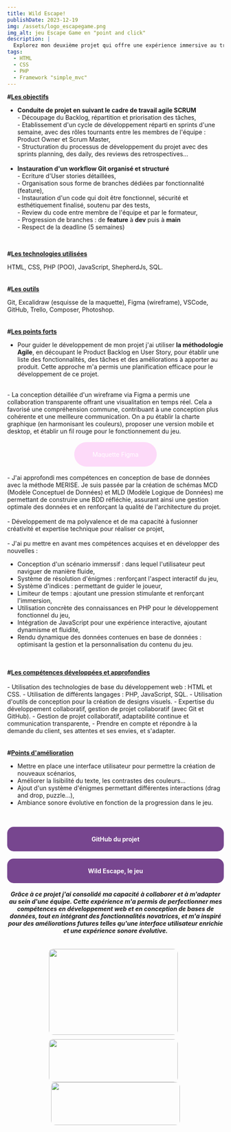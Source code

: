 ```yaml
---
title: Wild Escape!
publishDate: 2023-12-19
img: /assets/logo_escapegame.png
img_alt: jeu Escape Game en "point and click" 
description: |
  Explorez mon deuxième projet qui offre une expérience immersive au travers un scenario interactif dans un Escape Game en "Point and Click". Inspiré par l'énigme et le suspens, où le joueur s'immerge dans un environnement dynamique.
tags:
  - HTML
  - CSS
  - PHP
  - Framework "simple_mvc"
---
```


<strong>#<u>Les objectifs</u></strong>

- <strong>Conduite de projet en suivant le cadre de travail agile SCRUM</strong><br>
        - Découpage du Backlog, répartition et priorisation des tâches,<br>
        - Etablissement d'un cycle de développement réparti en sprints d'une semaine, avec des rôles tournants entre les membres de l'équipe : Product Owner et Scrum Master,<br>
        - Structuration du processus de développement du projet avec des sprints planning, des daily, des reviews des retrospectives...<br><br>
- <strong>Instauration d'un workflow Git organisé et structuré</strong><br>
          - Ecriture d'User stories détaillées,<br>
          - Organisation sous forme de branches dédiées par fonctionnalité (feature), <br>
          - Instauration d'un code qui doit être fonctionnel, sécurité et esthétiquement finalisé, soutenu par des tests, <br>
          - Review du code entre membre de l'équipe et par le formateur,<br>
          - Progression de branches : de <strong>feature</strong> à <strong>dev</strong> puis à <strong>main</strong><br>
          - Respect de la deadline (5 semaines)<br>
<br>

<strong>#<u>Les technologies utilisées</u></strong>

HTML, CSS, PHP (POO), JavaScript, ShepherdJs, SQL.<br>
<br>
<br><strong>#<u>Les outils</u></strong>

Git, Excalidraw (esquisse de la maquette), Figma (wireframe), VSCode, GitHub, Trello, Composer, Photoshop.
<br>
<br>
<br><strong>#<u>Les points forts</u></strong><br>
- Pour guider le développement de mon projet j'ai utiliser <strong>la méthodologie Agile</strong>, en découpant le Product Backlog en User Story, pour établir une liste des fonctionnalités, des tâches et des améliorations à apporter au produit. Cette approche m'a permis une planification efficace pour le développement de ce projet.<br>
<br>
- La conception détaillée d'un wireframe via Figma a permis une collaboration transparente offrant une visualitation en temps réel. Cela a favorisé une compréhension commune, contribuant à une conception plus cohérente et une meilleure communication. On a pu établir la charte graphique (en harmonisant les couleurs), proposer une version mobile et desktop, et établir un fil rouge pour le fonctionnement du jeu.<br>
<br>

<style>
    .maquette-div {
        background-color: rgba(253,152,239,0.35);
        color: #ffffff;
        padding: 20px;
        border-radius: 40px;
        text-align: center;
        width: 30%;
        margin: auto;
        transition: background-color 0.3s, color 0.3s;
        text-decoration: none;
    }

.maquette-div a {
    color: inherit;
    text-decoration: none;
}

    .maquette-div:hover {
        background-color: #ffffff;
        color: rgba(253,152,239,0.35);
        text-decoration: none;
    }
</style>

<div class="maquette-div">
    <a href="https://www.figma.com/file/icUFHsRnnUzJlINZQQKg5t/Escape-Game?type=design&node-id=0-1&mode=design&t=NtUv5jiozOf5q7RS-0" target="_blank" rel="noopener noreferrer">Maquette Figma</a>
</div>

<br>
- J'ai approfondi mes compétences en conception de base de données avec la méthode MERISE. Je suis passée par la création de schémas MCD (Modèle Conceptuel de Données) et MLD (Modèle Logique de Données) me permettant de construire une BDD réfléchie, assurant ainsi une gestion optimale des données et en renforçant la qualité de l'architecture du projet. <br>
<br>
- Développement de ma polyvalence et de ma capacité à fusionner créativité et expertise technique pour réaliser ce projet,<br>
<br>
- J'ai pu mettre en avant mes compétences acquises et en développer des nouvelles :

- Conception d'un scénario immerssif : dans lequel l'utilisateur peut naviguer de manière fluide, 
- Système de résolution d'énigmes : renforçant l'aspect interactif du jeu,
- Système d'indices : permettant de guider le joueur, 
- Limiteur de temps : ajoutant une pression stimulante et renforçant l'immersion,
- Utilisation concrète des connaissances en PHP pour le développement fonctionnel du jeu,
- Intégration de JavaScript pour une expérience interactive, ajoutant dynamisme et fluidité,
- Rendu dynamique des données contenues en base de données : optimisant la gestion et la personnalisation du contenu du jeu.<br>
<br>
<br>
<strong>#<u>Les compétences développées et approfondies</u></strong><br>
<br>
- Utilisation des technologies de base du développement web : HTML et CSS.
- Utilisation de différents langages : PHP, JavaScript, SQL.
- Utilisation d'outils de conception pour la création de designs visuels.
- Expertise du développement collaboratif, gestion de projet collaboratif (avec Git et GitHub).
- Gestion de projet collaboratif, adaptabilité continue et communication transparente,
- Prendre en compte et répondre à la demande du client, ses attentes et ses envies, et s'adapter.
  <br>
  <br>
  <br><strong>#<u>Points d'amélioration</u></strong>

- Mettre en place une interface utilisateur pour permettre la création de nouveaux scénarios,
-  Améliorer la lisibilité du texte, les contrastes des couleurs...
- Ajout d'un système d'énigmes permettant différentes interactions (drag and drop, puzzle...),
- Ambiance sonore évolutive en fonction de la progression dans le jeu.



<br>
<br>
<div style="background-color: #77468f; color: #ffffff; padding: 20px; border-radius: 15px; text-align: center;">
    <strong><a href="https://github.com/WildCodeSchool-2023-09/2023-09-PHP-Bordeaux-P2-Escape-game" target="_blank" rel="noopener noreferrer" style="color: #ffffff; text-decoration: none;">GitHub du projet</a></strong>
</div>

<br>
<div style="background-color: #77468f; color: #ffffff; padding: 20px; border-radius: 15px; text-align: center;">
    <strong><a href="https://escapegame.bordeaux-jlg.wilders.dev/" target="_blank" rel="noopener noreferrer" style="color: #ffffff; text-decoration: none;">Wild Escape, le jeu</a></strong>
</div>

<br>
<strong><em><center>Grâce à ce projet j'ai consolidé ma capacité à collaborer et à m'adapter au sein d'une équipe. Cette expérience m'a permis de perfectionner mes compétences en développement web et en conception de bases de données, tout en intégrant des fonctionnalités novatrices, et m'a inspiré pour des améliorations futures telles qu'une interface utilisateur enrichie et une expérience sonore évolutive.</em></strong><br>
<br>
<br>
<img src="/assets/P2_Screen2.png" width="300" height="200" style="vertical-align: middle; margin-right: 10px; margin-bottom: 10px; border-radius: 10px;">
<img src="/assets/P2_Screen1.png" width="300" height="100" style="vertical-align: middle; margin-right: 10px; border-radius: 10px;">
<img src="/assets/P2_Screen3.png" width="300" height="100" style="border-radius: 10px;"><br>
